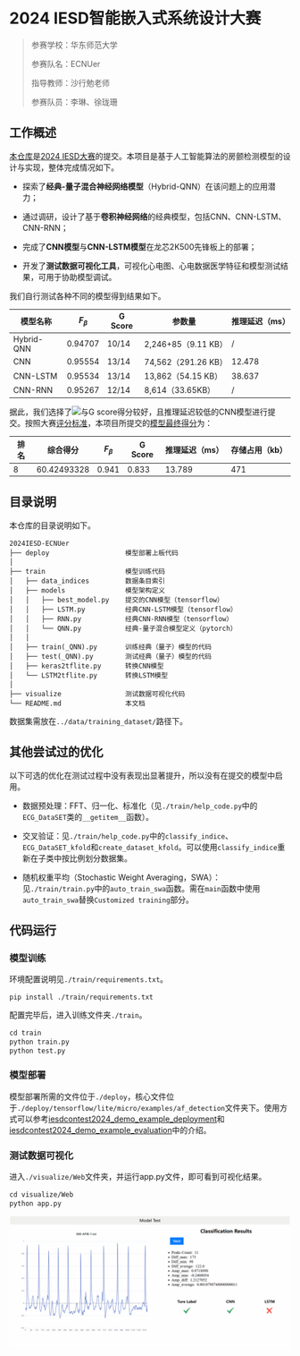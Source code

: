 # 2024 IESD智能嵌入式系统设计大赛

> 参赛学校：华东师范大学
>
> 参赛队名：ECNUer
> 
> 指导教师：沙行勉老师
> 
> 参赛队员：李琳、徐珑珊

## 工作概述

[本仓库](https://github.com/lin772021/IESD-CONTEST-TF)是[2024 IESD大赛](https://iesdcontest.github.io/iesd-2024/index.html)的提交。本项目是基于人工智能算法的房颤检测模型的设计与实现，整体完成情况如下。

- 探索了**经典-量子混合神经网络模型**（Hybrid-QNN）在该问题上的应用潜力；

- 通过调研，设计了基于**卷积神经网络**的经典模型，包括CNN、CNN-LSTM、CNN-RNN；

- 完成了**CNN模型**与**CNN-LSTM模型**在龙芯2K500先锋板上的部署；

- 开发了**测试数据可视化工具**，可视化心电图、心电数据医学特征和模型测试结果，可用于协助模型调试。

我们自行测试各种不同的模型得到结果如下。

| 模型名称   | $F_\beta$   | G Score   | 参数量   | 推理延迟（ms）|
|-------|-------|-------|-------|-------|
| Hybrid-QNN | 0.94707 | 10/14 | 2,246+85（9.11 KB） | / |
| CNN | 0.95554 | 13/14 | 74,562（291.26 KB）| 12.478 |
| CNN-LSTM | 0.95534 | 13/14 | 13,862（54.15 KB）| 38.637 |
| CNN-RNN | 0.95267 | 12/14 | 8,614（33.65KB）| / |

据此，我们选择了![](http://latex.codecogs.com/svg.latex?F_\\beta)与G score得分较好，且推理延迟较低的CNN模型进行提交。按照大赛[评分标准](https://iesdcontest.github.io/iesd-2024/Problems.html#scoring)，本项目所提交的[模型最终得分](https://iesdcontest.github.io/iesd-2024/Winners.html)为：

| 排名   | 综合得分   | $F_\beta$   | G Score   | 推理延迟（ms）   | 存储占用（kb）   |
|-------|-------|-------|-------|-------|-------|
| 8 | 60.42493328 | 0.941 | 0.833 | 13.789 | 471 |

## 目录说明

本仓库的目录说明如下。

```
2024IESD-ECNUer
├── deploy                   模型部署上板代码
│
├── train                    模型训练代码
│   ├── data_indices         数据条目索引
│   ├── models               模型架构定义
│   │   ├── best_model.py    提交的CNN模型（tensorflow）
│   │   ├── LSTM.py          经典CNN-LSTM模型（tensorflow）
│   │   ├── RNN.py           经典CNN-RNN模型（tensorflow）
│   │   └── QNN.py           经典-量子混合模型定义（pytorch）
│   │
│   ├── train(_QNN).py       训练经典（量子）模型的代码
│   ├── test(_QNN).py        测试经典（量子）模型的代码
│   ├── keras2tflite.py      转换CNN模型
│   └── LSTM2tflite.py       转换LSTM模型
│
├── visualize                测试数据可视化代码
└── README.md                本文档
```

数据集需放在`../data/training_dataset/`路径下。

## 其他尝试过的优化

以下可选的优化在测试过程中没有表现出显著提升，所以没有在提交的模型中启用。

- 数据预处理：FFT、归一化、标准化（见`./train/help_code.py`中的`ECG_DataSET`类的`__getitem__`函数）。

- 交叉验证：见`./train/help_code.py`中的`classify_indice`、`ECG_DataSET_kfold`和`create_dataset_kfold`。可以使用`classify_indice`重新在子类中按比例划分数据集。

- 随机权重平均（Stochastic Weight Averaging，SWA）：见`./train/train.py`中的`auto_train_swa`函数。需在`main`函数中使用`auto_train_swa`替换`Customized training`部分。

## 代码运行

### 模型训练

环境配置说明见`./train/requirements.txt`。

    pip install ./train/requirements.txt

配置完毕后，进入训练文件夹`./train`。

    cd train 
    python train.py
    python test.py

### 模型部署

模型部署所需的文件位于`./deploy`，核心文件位于`./deploy/tensorflow/lite/micro/examples/af_detection`文件夹下。使用方式可以参考[iesdcontest2024_demo_example_deployment](https://github.com/iesdcontest/iesdcontest2024_demo_example_deployment)和[iesdcontest2024_demo_example_evaluation](https://github.com/iesdcontest/iesdcontest2024_demo_example_evaluation)中的介绍。

### 测试数据可视化

进入`./visualize/Web`文件夹，并运行app.py文件，即可看到可视化结果。

```
cd visualize/Web
python app.py
```

![The visualization of testing results](./visualize/visualize.gif "The visualization of testing results")